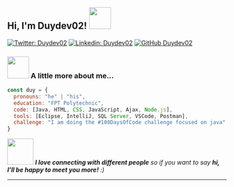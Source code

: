 <h2> Hi, I'm Duydev02! <img src="https://media.giphy.com/media/mGcNjsfWAjY5AEZNw6/giphy.gif" width="50"></h2>

[![Twitter: Duydev02](https://img.shields.io/twitter/follow/duydev02?style=social)](https://twitter.com/duydev02)
[![Linkedin: Duydev02](https://img.shields.io/badge/-duydev02-blue?style=flat-square&logo=Linkedin&logoColor=white&link=https://www.linkedin.com/in/duydev02/)](https://www.linkedin.com/in/duydev02/)
[![GitHub Duydev02](https://img.shields.io/github/followers/duydev02?label=follow&style=social)](https://github.com/duydev02)


### <img src="https://media.giphy.com/media/VgCDAzcKvsR6OM0uWg/giphy.gif" width="50"> A little more about me...  

```javascript
const duy = {
  pronouns: "he" | "his",
  education: "FPT Polytechnic",
  code: [Java, HTML, CSS, JavaScript, Ajax, Node.js],
  tools: [Eclipse, IntelliJ, SQL Server, VSCode, Postman],
  challenge: "I am doing the #100DaysOfCode challenge focused on java"
}
```

<img src="https://media.giphy.com/media/LnQjpWaON8nhr21vNW/giphy.gif" width="60"> <em><b>I love connecting with different people</b> so if you want to say <b>hi, I'll be happy to meet you more!</b> :)</em>

---
